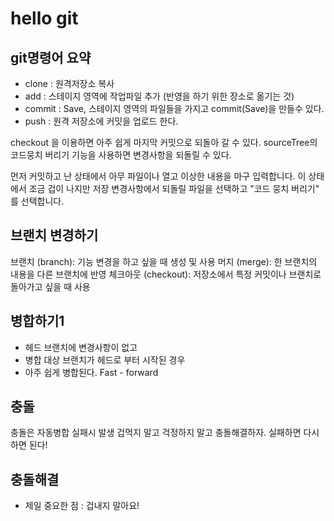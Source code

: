 # hello git

## git명령어 요약

- clone : 원격저장소 복사
- add : 스테이지 영역에 작업파일 추가 (반영을 하기 위한 장소로 옮기는 것)
- commit : Save, 스테이지 영역의 파일들을 가지고 commit(Save)을 만들수 있다.
- push : 원격 저장소에 커밋을 업로드 한다.

checkout 을 이용하면 아주 쉽게 마지막 커밋으로 되돌아 갈 수 있다.
sourceTree의 코드뭉치 버리기 기능을 사용하면 변경사항을 되돌릴 수 있다.


먼저 커밋하고 난 상태에서 아무 파일이나 열고 이상한 내용을 마구 입력합니다. 이 상태에서 조금 겁이 나지만 저장
변경사항에서 되돌릴 파일을 선택하고 "코드 뭉치 버리기" 를 선택합니다. 

## 브랜치 변경하기

브랜치 (branch): 기능 변경을 하고 싶을 때 생성 및 사용
머지 (merge): 한 브랜치의 내용을 다른 브랜치에 반영
체크아웃 (checkout): 저장소에서 특정 커밋이나 브랜치로 돌아가고 싶을 때 사용


## 병합하기1

- 헤드 브랜치에 변경사항이 없고
- 병합 대상 브랜치가 헤드로 부터 시작된 경우
- 아주 쉽게 병합된다. Fast - forward

## 충돌
충돌은 자동병합 실패시 발생
겁먹지 말고 걱정하지 말고 충돌해결하자.
실패하면 다시하면 된다!

## 충돌해결

- 제일 중요한 점 : 겁내지 말아요!
